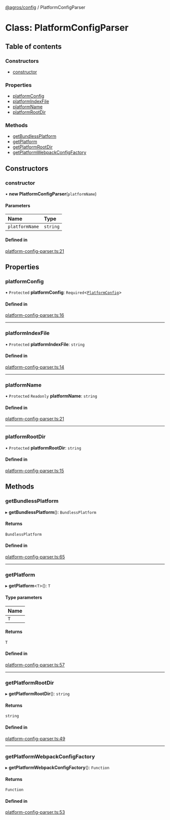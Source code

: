 [@agros/config](../index.md) / PlatformConfigParser

# Class: PlatformConfigParser

## Table of contents

### Constructors

- [constructor](PlatformConfigParser.md#constructor)

### Properties

- [platformConfig](PlatformConfigParser.md#platformconfig)
- [platformIndexFile](PlatformConfigParser.md#platformindexfile)
- [platformName](PlatformConfigParser.md#platformname)
- [platformRootDir](PlatformConfigParser.md#platformrootdir)

### Methods

- [getBundlessPlatform](PlatformConfigParser.md#getbundlessplatform)
- [getPlatform](PlatformConfigParser.md#getplatform)
- [getPlatformRootDir](PlatformConfigParser.md#getplatformrootdir)
- [getPlatformWebpackConfigFactory](PlatformConfigParser.md#getplatformwebpackconfigfactory)

## Constructors

### <a id="constructor" name="constructor"></a> constructor

• **new PlatformConfigParser**(`platformName`)

#### Parameters

| Name | Type |
| :------ | :------ |
| `platformName` | `string` |

#### Defined in

[platform-config-parser.ts:21](https://github.com/agrosjs/agros/blob/e4d2f36/packages/agros-config/src/platform-config-parser.ts#L21)

## Properties

### <a id="platformconfig" name="platformconfig"></a> platformConfig

• `Protected` **platformConfig**: `Required`<[`PlatformConfig`](../interfaces/PlatformConfig.md)\>

#### Defined in

[platform-config-parser.ts:16](https://github.com/agrosjs/agros/blob/e4d2f36/packages/agros-config/src/platform-config-parser.ts#L16)

___

### <a id="platformindexfile" name="platformindexfile"></a> platformIndexFile

• `Protected` **platformIndexFile**: `string`

#### Defined in

[platform-config-parser.ts:14](https://github.com/agrosjs/agros/blob/e4d2f36/packages/agros-config/src/platform-config-parser.ts#L14)

___

### <a id="platformname" name="platformname"></a> platformName

• `Protected` `Readonly` **platformName**: `string`

#### Defined in

[platform-config-parser.ts:21](https://github.com/agrosjs/agros/blob/e4d2f36/packages/agros-config/src/platform-config-parser.ts#L21)

___

### <a id="platformrootdir" name="platformrootdir"></a> platformRootDir

• `Protected` **platformRootDir**: `string`

#### Defined in

[platform-config-parser.ts:15](https://github.com/agrosjs/agros/blob/e4d2f36/packages/agros-config/src/platform-config-parser.ts#L15)

## Methods

### <a id="getbundlessplatform" name="getbundlessplatform"></a> getBundlessPlatform

▸ **getBundlessPlatform**(): `BundlessPlatform`

#### Returns

`BundlessPlatform`

#### Defined in

[platform-config-parser.ts:65](https://github.com/agrosjs/agros/blob/e4d2f36/packages/agros-config/src/platform-config-parser.ts#L65)

___

### <a id="getplatform" name="getplatform"></a> getPlatform

▸ **getPlatform**<`T`\>(): `T`

#### Type parameters

| Name |
| :------ |
| `T` |

#### Returns

`T`

#### Defined in

[platform-config-parser.ts:57](https://github.com/agrosjs/agros/blob/e4d2f36/packages/agros-config/src/platform-config-parser.ts#L57)

___

### <a id="getplatformrootdir" name="getplatformrootdir"></a> getPlatformRootDir

▸ **getPlatformRootDir**(): `string`

#### Returns

`string`

#### Defined in

[platform-config-parser.ts:49](https://github.com/agrosjs/agros/blob/e4d2f36/packages/agros-config/src/platform-config-parser.ts#L49)

___

### <a id="getplatformwebpackconfigfactory" name="getplatformwebpackconfigfactory"></a> getPlatformWebpackConfigFactory

▸ **getPlatformWebpackConfigFactory**(): `Function`

#### Returns

`Function`

#### Defined in

[platform-config-parser.ts:53](https://github.com/agrosjs/agros/blob/e4d2f36/packages/agros-config/src/platform-config-parser.ts#L53)
